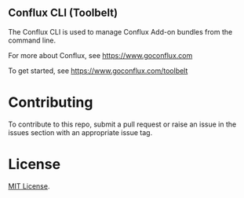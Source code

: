 ## Conflux CLI (Toolbelt)

The Conflux CLI is used to manage Conflux Add-on bundles from the command line.

For more about Conflux, see <https://www.goconflux.com>

To get started, see <https://www.goconflux.com/toolbelt>

# Contributing

To contribute to this repo, submit a pull request or raise an issue in the issues section with an appropriate issue tag.

# License

[MIT License](http://opensource.org/licenses/MIT).
